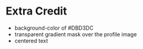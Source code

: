 # Extra Credit

- background-color of #DBD3DC
- transparent gradient mask over the profile image
- centered text
